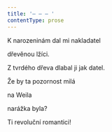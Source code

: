 ```yaml
---
title: '– – – '
contentType: prose
---
```


K narozeninám dal mi nakladatel

dřevěnou lžíci.

Z tvrdého dřeva dlabal ji jak datel.

Že by ta pozornost milá

na Weila

narážka byla?

Ti revoluční romantici!
